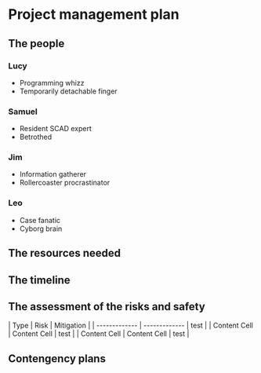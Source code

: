 # Project management plan


## The people
### Lucy  
- Programming whizz
- Temporarily detachable finger

### Samuel 
- Resident SCAD expert
- Betrothed

### Jim  
- Information gatherer
- Rollercoaster procrastinator

### Leo
- Case fanatic
- Cyborg brain

## The resources needed



## The timeline



## The assessment of the risks and safety
| Type | Risk | Mitigation |
| ------------- | ------------- | test |
| Content Cell  | Content Cell  | test |
| Content Cell  | Content Cell  | test |


## Contengency plans

